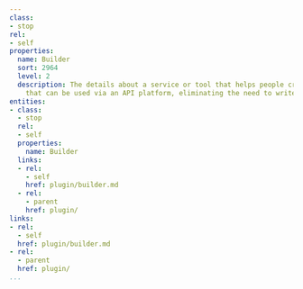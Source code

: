 ```yaml
---
class:
- stop
rel:
- self
properties:
  name: Builder
  sort: 2964
  level: 2
  description: The details about a service or tool that helps people craft new plugins
    that can be used via an API platform, eliminating the need to write code.
entities:
- class:
  - stop
  rel:
  - self
  properties:
    name: Builder
  links:
  - rel:
    - self
    href: plugin/builder.md
  - rel:
    - parent
    href: plugin/
links:
- rel:
  - self
  href: plugin/builder.md
- rel:
  - parent
  href: plugin/
...
```

